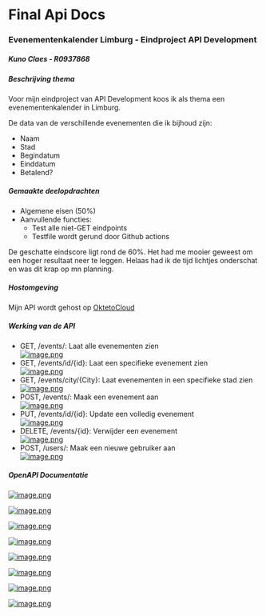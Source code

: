 # Final Api Docs

### Evenementenkalender Limburg - Eindproject API Development

##### Kuno Claes - R0937868

##### Beschrijving thema

Voor mijn eindproject van API Development koos ik als thema een evenementenkalender in Limburg.

De data van de verschillende evenementen die ik bijhoud zijn:

- Naam
- Stad
- Begindatum
- Einddatum
- Betalend?

##### Gemaakte deelopdrachten

- Algemene eisen (50%)
- Aanvullende functies: 
    - Test alle niet-GET eindpoints
    - Testfile wordt gerund door Github actions

De geschatte eindscore ligt rond de 60%. Het had me mooier geweest om een hoger resultaat neer te leggen. Helaas had ik de tijd lichtjes onderschat en was dit krap op mn planning.

##### Hostomgeving

Mijn API wordt gehost op [OktetoCloud](https://event-api-service-icodesdeveloper.cloud.okteto.net)

##### Werking van de API

- GET, /events/: Laat alle evenementen zien   
    [![image.png](https://raw.githubusercontent.com/icodesdeveloper/API-FINAL/main/assets/images/apiw1.png)](https://raw.githubusercontent.com/icodesdeveloper/API-FINAL/main/assets/images/apiw1.png)
- GET, /events/id/{id}: Laat een specifieke evenement zien  
    [![image.png](https://raw.githubusercontent.com/icodesdeveloper/API-FINAL/main/assets/images/apiw2.png)](https://raw.githubusercontent.com/icodesdeveloper/API-FINAL/main/assets/images/apiw2.png)
- GET, /events/city/{City}: Laat evenementen in een specifieke stad zien  
    [![image.png](https://raw.githubusercontent.com/icodesdeveloper/API-FINAL/main/assets/images/apiw3.png)](https://raw.githubusercontent.com/icodesdeveloper/API-FINAL/main/assets/images/apiw3.png)
- POST, /events/: Maak een evenement aan  
    [![image.png](https://raw.githubusercontent.com/icodesdeveloper/API-FINAL/main/assets/images/apiw4.png)](https://raw.githubusercontent.com/icodesdeveloper/API-FINAL/main/assets/images/apiw4.png)
- PUT, /events/id/{id}: Update een volledig evenement  
    [![image.png](https://raw.githubusercontent.com/icodesdeveloper/API-FINAL/main/assets/images/apiw5.png)](https://raw.githubusercontent.com/icodesdeveloper/API-FINAL/main/assets/images/apiw5.png)
- DELETE, /events/{id}: Verwijder een evenement  
    [![image.png](https://raw.githubusercontent.com/icodesdeveloper/API-FINAL/main/assets/images/apiw6.png)](https://raw.githubusercontent.com/icodesdeveloper/API-FINAL/main/assets/images/apiw6.png)
- POST, /users/: Maak een nieuwe gebruiker aan  
    [![image.png](https://raw.githubusercontent.com/icodesdeveloper/API-FINAL/main/assets/images/apiw7.png)](https://raw.githubusercontent.com/icodesdeveloper/API-FINAL/main/assets/images/apiw7.png)

##### OpenAPI Documentatie

[![image.png](https://raw.githubusercontent.com/icodesdeveloper/API-FINAL/main/assets/images/apid1.png)](https://raw.githubusercontent.com/icodesdeveloper/API-FINAL/main/assets/images/apid1.png)

[![image.png](https://raw.githubusercontent.com/icodesdeveloper/API-FINAL/main/assets/images/apid2.png)](https://raw.githubusercontent.com/icodesdeveloper/API-FINAL/main/assets/images/apid2.png)

[![image.png](https://raw.githubusercontent.com/icodesdeveloper/API-FINAL/main/assets/images/apid3.png)](https://raw.githubusercontent.com/icodesdeveloper/API-FINAL/main/assets/images/apid3.png)

[![image.png](https://raw.githubusercontent.com/icodesdeveloper/API-FINAL/main/assets/images/apid4.png)](https://raw.githubusercontent.com/icodesdeveloper/API-FINAL/main/assets/images/apid4.png)

[![image.png](https://raw.githubusercontent.com/icodesdeveloper/API-FINAL/main/assets/images/apid5.png)](https://raw.githubusercontent.com/icodesdeveloper/API-FINAL/main/assets/images/apid5.png)

[![image.png](https://raw.githubusercontent.com/icodesdeveloper/API-FINAL/main/assets/images/apid6.png)](https://raw.githubusercontent.com/icodesdeveloper/API-FINAL/main/assets/images/apid6.png)

[![image.png](https://raw.githubusercontent.com/icodesdeveloper/API-FINAL/main/assets/images/apid7.png)](https://raw.githubusercontent.com/icodesdeveloper/API-FINAL/main/assets/images/apid7.png)

[![image.png](https://raw.githubusercontent.com/icodesdeveloper/API-FINAL/main/assets/images/apid8.png)](https://raw.githubusercontent.com/icodesdeveloper/API-FINAL/main/assets/images/apid8.png)